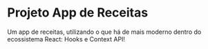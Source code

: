 # Projeto App de Receitas

Um app de receitas, utilizando o que há de mais moderno dentro do ecossistema React: Hooks e Context API!